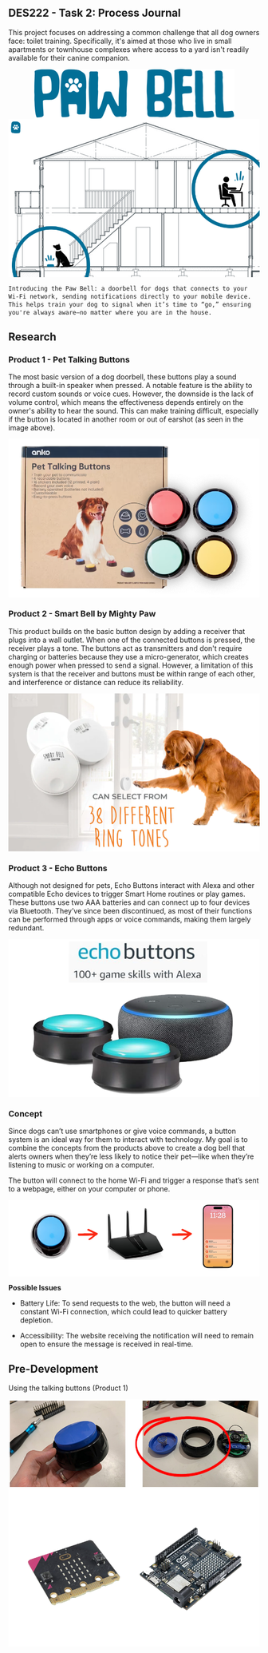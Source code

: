 
## DES222 - Task 2: Process Journal

This project focuses on addressing a common challenge that all dog owners face: toilet training. Specifically, it's aimed at those who live in small apartments or townhouse complexes where access to a yard isn't readily available for their canine companion.

<img style="display: block; margin: auto;" src="images/logo.png"/> <img style="display: block; margin: auto;" src="images/house.png"/>

    Introducing the Paw Bell: a doorbell for dogs that connects to your Wi-Fi network, sending notifications directly to your mobile device. This helps train your dog to signal when it’s time to “go,” ensuring you're always aware—no matter where you are in the house.


## Research

### Product 1 - Pet Talking Buttons
The most basic version of a dog doorbell, these buttons play a sound through a built-in speaker when pressed. A notable feature is the ability to record custom sounds or voice cues. However, the downside is the lack of volume control, which means the effectiveness depends entirely on the owner's ability to hear the sound. This can make training difficult, especially if the button is located in another room or out of earshot (as seen in the image above).

<img style="display: block; margin: auto;" src="images/pet-talking-buttons.png"/>

### Product 2 - Smart Bell by Mighty Paw
This product builds on the basic button design by adding a receiver that plugs into a wall outlet. When one of the connected buttons is pressed, the receiver plays a tone. The buttons act as transmitters and don't require charging or batteries because they use a micro-generator, which creates enough power when pressed to send a signal. However, a limitation of this system is that the receiver and buttons must be within range of each other, and interference or distance can reduce its reliability.

<img style="display: block; margin: auto;" src="images/product-1.png"/>

### Product 3 - Echo Buttons
Although not designed for pets, Echo Buttons interact with Alexa and other compatible Echo devices to trigger Smart Home routines or play games. These buttons use two AAA batteries and can connect up to four devices via Bluetooth. They’ve since been discontinued, as most of their functions can be performed through apps or voice commands, making them largely redundant.

<img style="display: block; margin: auto;" src="images/echo-buttons-2.png"/>

### Concept
Since dogs can’t use smartphones or give voice commands, a button system is an ideal way for them to interact with technology. My goal is to combine the concepts from the products above to create a dog bell that alerts owners when they’re less likely to notice their pet—like when they’re listening to music or working on a computer.

The button will connect to the home Wi-Fi and trigger a response that’s sent to a webpage, either on your computer or phone.

<img style="display: block; margin: auto;" src="images/diagram-1.png"/>

**Possible Issues**

- Battery Life: To send requests to the web, the button will need a constant Wi-Fi connection, which could lead to quicker battery depletion.

- Accessibility: The website receiving the notification will need to remain open to ensure the message is received in real-time.

## Pre-Development

Using the talking buttons (Product 1) 

<img style="display: block; margin: auto;" src="images/benji/buttons-use.jpg"/>

<img style="display: block; margin: auto;" src="images/part-1.png"/>